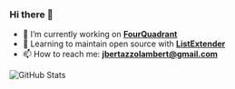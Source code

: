 ### Hi there 👋
- 🔭 I’m currently working on **[FourQuadrant](https://github.com/judy-n/FourQuadrant)**
- 🌱 Learning to maintain open source with **[ListExtender](https://github.com/JLambertazzo/ListExtender)**
- 📫 How to reach me: **jbertazzolambert@gmail.com**
<!-- - 😄 Pronouns: He/Him -->
<!-- - 🤔 I’m looking for help with ... -->
<!-- - 💬 Ask me about  -->
<!-- - ⚡ Fun fact:  -->
![GitHub Stats](https://github-readme-stats.vercel.app/api?username=JLambertazzo&theme=tokyonight&count_private=true&show_icons=true)